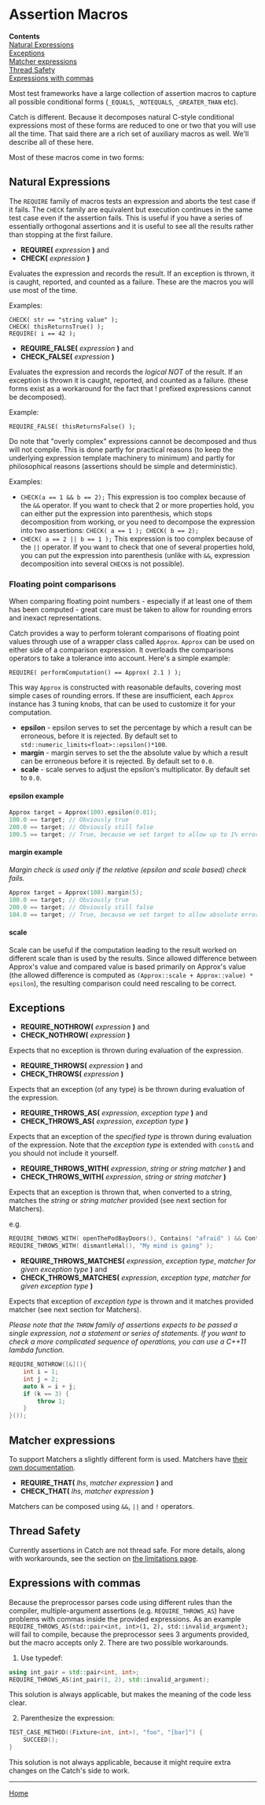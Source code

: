 <a id="top"></a>
# Assertion Macros

**Contents**<br>
[Natural Expressions](#natural-expressions)<br>
[Exceptions](#exceptions)<br>
[Matcher expressions](#matcher-expressions)<br>
[Thread Safety](#thread-safety)<br>
[Expressions with commas](#expressions-with-commas)<br>

Most test frameworks have a large collection of assertion macros to capture all possible conditional forms (```_EQUALS```, ```_NOTEQUALS```, ```_GREATER_THAN``` etc).

Catch is different. Because it decomposes natural C-style conditional expressions most of these forms are reduced to one or two that you will use all the time. That said there are a rich set of auxiliary macros as well. We'll describe all of these here.

Most of these macros come in two forms:

## Natural Expressions

The ```REQUIRE``` family of macros tests an expression and aborts the test case if it fails.
The ```CHECK``` family are equivalent but execution continues in the same test case even if the assertion fails. This is useful if you have a series of essentially orthogonal assertions and it is useful to see all the results rather than stopping at the first failure.

* **REQUIRE(** _expression_ **)** and  
* **CHECK(** _expression_ **)**

Evaluates the expression and records the result. If an exception is thrown, it is caught, reported, and counted as a failure. These are the macros you will use most of the time.

Examples:
```
CHECK( str == "string value" );
CHECK( thisReturnsTrue() );
REQUIRE( i == 42 );
```

* **REQUIRE_FALSE(** _expression_ **)** and  
* **CHECK_FALSE(** _expression_ **)**

Evaluates the expression and records the _logical NOT_ of the result. If an exception is thrown it is caught, reported, and counted as a failure.
(these forms exist as a workaround for the fact that ! prefixed expressions cannot be decomposed).

Example:
```
REQUIRE_FALSE( thisReturnsFalse() );
```

Do note that "overly complex" expressions cannot be decomposed and thus will not compile. This is done partly for practical reasons (to keep the underlying expression template machinery to minimum) and partly for philosophical reasons (assertions should be simple and deterministic).

Examples:
* `CHECK(a == 1 && b == 2);`
This expression is too complex because of the `&&` operator. If you want to check that 2 or more properties hold, you can either put the expression into parenthesis, which stops decomposition from working, or you need to decompose the expression into two assertions: `CHECK( a == 1 ); CHECK( b == 2);`
* `CHECK( a == 2 || b == 1 );`
This expression is too complex because of the `||` operator. If you want to check that one of several properties hold, you can put the expression into parenthesis (unlike with `&&`, expression decomposition into several `CHECK`s is not possible).


### Floating point comparisons

When comparing floating point numbers - especially if at least one of them has been computed - great care must be taken to allow for rounding errors and inexact representations.

Catch provides a way to perform tolerant comparisons of floating point values through use of a wrapper class called ```Approx```. ```Approx``` can be used on either side of a comparison expression. It overloads the comparisons operators to take a tolerance into account. Here's a simple example:

```
REQUIRE( performComputation() == Approx( 2.1 ) );
```

This way `Approx` is constructed with reasonable defaults, covering most simple cases of rounding errors. If these are insufficient, each `Approx` instance has 3 tuning knobs, that can be used to customize it for your computation.

* __epsilon__ - epsilon serves to set the percentage by which a result can be erroneous, before it is rejected. By default set to `std::numeric_limits<float>::epsilon()*100`.
* __margin__ - margin serves to set the the absolute value by which a result can be erroneous before it is rejected. By default set to `0.0`.
* __scale__ - scale serves to adjust the epsilon's multiplicator. By default set to `0.0`.

#### epsilon example
```cpp
Approx target = Approx(100).epsilon(0.01);
100.0 == target; // Obviously true
200.0 == target; // Obviously still false
100.5 == target; // True, because we set target to allow up to 1% error
```

#### margin example
_Margin check is used only if the relative (epsilon and scale based) check fails._
```cpp
Approx target = Approx(100).margin(5);
100.0 == target; // Obviously true
200.0 == target; // Obviously still false
104.0 == target; // True, because we set target to allow absolute error up to 5
```

#### scale
Scale can be useful if the computation leading to the result worked
on different scale than is used by the results. Since allowed difference
between Approx's value and compared value is based primarily on Approx's value
(the allowed difference is computed as
`(Approx::scale + Approx::value) * epsilon`), the resulting comparison could
need rescaling to be correct.


## Exceptions

* **REQUIRE_NOTHROW(** _expression_ **)** and  
* **CHECK_NOTHROW(** _expression_ **)**

Expects that no exception is thrown during evaluation of the expression.

* **REQUIRE_THROWS(** _expression_ **)** and  
* **CHECK_THROWS(** _expression_ **)**

Expects that an exception (of any type) is be thrown during evaluation of the expression.

* **REQUIRE_THROWS_AS(** _expression_, _exception type_ **)** and  
* **CHECK_THROWS_AS(** _expression_, _exception type_ **)**

Expects that an exception of the _specified type_ is thrown during evaluation of the expression. Note that the _exception type_ is extended with `const&` and you should not include it yourself.

* **REQUIRE_THROWS_WITH(** _expression_, _string or string matcher_ **)** and  
* **CHECK_THROWS_WITH(** _expression_, _string or string matcher_ **)**

Expects that an exception is thrown that, when converted to a string, matches the _string_ or _string matcher_ provided (see next section for Matchers).

e.g.
```cpp
REQUIRE_THROWS_WITH( openThePodBayDoors(), Contains( "afraid" ) && Contains( "can't do that" ) );
REQUIRE_THROWS_WITH( dismantleHal(), "My mind is going" );
```

* **REQUIRE_THROWS_MATCHES(** _expression_, _exception type_, _matcher for given exception type_ **)** and
* **CHECK_THROWS_MATCHES(** _expression_, _exception type_, _matcher for given exception type_ **)**

Expects that exception of _exception type_ is thrown and it matches provided matcher (see next section for Matchers).


_Please note that the `THROW` family of assertions expects to be passed a single expression, not a statement or series of statements. If you want to check a more complicated sequence of operations, you can use a C++11 lambda function._

```cpp
REQUIRE_NOTHROW([&](){
    int i = 1;
    int j = 2;
    auto k = i + j;
    if (k == 3) {
        throw 1;
    }
}());
```



## Matcher expressions

To support Matchers a slightly different form is used. Matchers have [their own documentation](matchers.md#top).

* **REQUIRE_THAT(** _lhs_, _matcher expression_ **)** and  
* **CHECK_THAT(** _lhs_, _matcher expression_ **)**  

Matchers can be composed using `&&`, `||` and `!` operators.

## Thread Safety

Currently assertions in Catch are not thread safe.
For more details, along with workarounds, see the section on [the limitations page](limitations.md#thread-safe-assertions).

## Expressions with commas

Because the preprocessor parses code using different rules than the
compiler, multiple-argument assertions (e.g. `REQUIRE_THROWS_AS`) have
problems with commas inside the provided expressions. As an example
`REQUIRE_THROWS_AS(std::pair<int, int>(1, 2), std::invalid_argument);`
will fail to compile, because the preprocessor sees 3 arguments provided,
but the macro accepts only 2. There are two possible workarounds.

1) Use typedef:
```cpp
using int_pair = std::pair<int, int>;
REQUIRE_THROWS_AS(int_pair(1, 2), std::invalid_argument);
```

This solution is always applicable, but makes the meaning of the code
less clear.

2) Parenthesize the expression:
```cpp
TEST_CASE_METHOD((Fixture<int, int>), "foo", "[bar]") {
    SUCCEED();
}
```

This solution is not always applicable, because it might require extra
changes on the Catch's side to work.

---

[Home](Readme.md#top)

